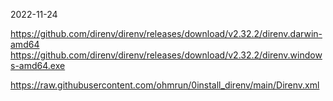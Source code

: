 
2022-11-24

https://github.com/direnv/direnv/releases/download/v2.32.2/direnv.darwin-amd64
https://github.com/direnv/direnv/releases/download/v2.32.2/direnv.windows-amd64.exe

https://raw.githubusercontent.com/ohmrun/0install_direnv/main/Direnv.xml